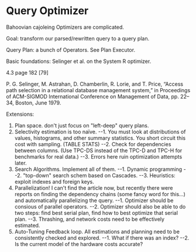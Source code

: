 Query Optimizer
===============

Bahoovian cajoleing Optimizers are complicated.

Goal: transform our parsed/rewritten query to a query plan.

Query Plan: a bunch of Operators. See Plan Executor.

Basic foundations: Selinger et al. on the System R optimizer.

4.3 page 182 [79]

P. G. Selinger, M. Astrahan, D. Chamberlin, R. Lorie, and T. Price, “Access
path selection in a relational database management system,” in Proceedings of
ACM-SIGMOD International Conference on Management of Data, pp. 22–34,
Boston, June 1979.

Extensions:

1. Plan space. don't just focus on "left-deep" query plans.
2. Selectivity estimation is too naïve. 
--1. You must look at distributions of values, histograms, and other summary statistics. You short circuit this cost with sampling. (TABLE STATS) 
--2. Check for dependencies between columns. (Use TPC-DS instead of the TPC-D and TPC-H for benchmarks for real data.)
--3. Errors here ruin optimization attempts later.
3. Search Algorithms. Implement all of them.
--1. Dynamic programming
--2. "top-down" search schem based on Cascades.
--3. Heuristics: exploit indexes and foreign keys.
4. Parallelization! I can't find the article now, but recently there were reports on finding the dependency chains (some fancy word for this...) and automatically parallelizing the query.
--1. Optimizer should be consious of parallel operators.
--2. Optimizer should also be able to do two steps: find best serial plan, find how to best optimize that serial plan.
--3. Thrashing, and network costs need to be effectively estimated.
5. Auto-Tuning Feedback loop. All estimations and planning need to be consistently checked and explored.
--1. What if there was an index?
--2. Is the current model of the hardware costs accurate?
